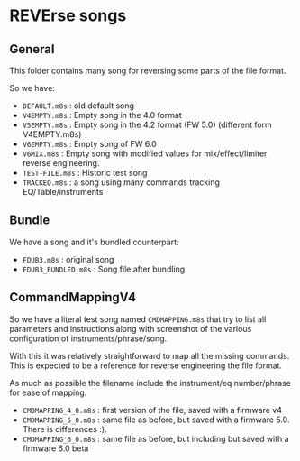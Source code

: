 # REVErse songs

## General

This folder contains many song for reversing some parts of the file
format.

So we have:

 * `DEFAULT.m8s` : old default song
 * `V4EMPTY.m8s` : Empty song in the 4.0 format
 * `V5EMPTY.m8s` : Empty song in the 4.2 format (FW 5.0) (different form V4EMPTY.m8s)
 * `V6EMPTY.m8s` : Empty song of FW 6.0
 * `V6MIX.m8s`   : Empty song with modified values for mix/effect/limiter reverse engineering.
 * `TEST-FILE.m8s` : Historic test song
 * `TRACKEQ.m8s` : a song using many commands tracking EQ/Table/instruments

## Bundle

We have a song and it's bundled counterpart:

 * `FDUB3.m8s` : original song
 * `FDUB3_BUNDLED.m8s` : Song file after bundling.

## CommandMappingV4

So we have a literal test song named `CMDMAPPING.m8s`
that try to list all parameters and instructions along with
screenshot of the various configuration of instruments/phrase/song.

With this it was relatively straightforward to map all the missing
commands. This is expected to be a reference for reverse engineering
the file format.

As much as possible the filename include the instrument/eq number/phrase
for ease of mapping.

 * `CMDMAPPING_4_0.m8s` : first version of the file, saved with a firmware v4
 * `CMDMAPPING_5_0.m8s` : same file as before, but saved with a firmware 5.0.
        There is differences :).
 * `CMDMAPPING_6_0.m8s` : same file as before, but including but saved with a firmware 6.0 beta

